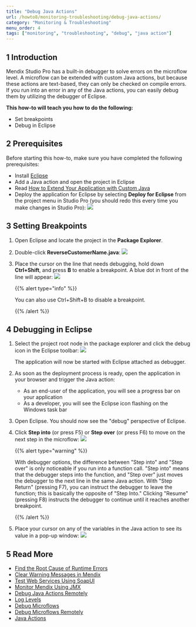 ```yaml
---
title: "Debug Java Actions"
url: /howto8/monitoring-troubleshooting/debug-java-actions/
category: "Monitoring & Troubleshooting"
menu_order: 4
tags: ["monitoring", "troubleshooting", "debug", "java action"]
---
```


## 1 Introduction

Mendix Studio Pro has a built-in debugger to solve errors on the microflow level. A microflow can be extended with custom Java actions, but because these actions are text-based, they can only be checked on compile errors. If you run into an error in any of the Java actions, you can easily debug them by utilizing the debugger of Eclipse.

**This how-to will teach you how to do the following:**

* Set breakpoints
* Debug in Eclipse

## 2 Prerequisites

Before starting this how-to, make sure you have completed the following prerequisites:

* Install [Eclipse](https://eclipse.org/)
* Add a Java action and open the project in Eclipse
* Read [How to Extend Your Application with Custom Java](/howto8/logic-business-rules/extending-your-application-with-custom-java/)
* Deploy the application for Eclipse by selecting **Deploy for Eclipse** from the project menu in Studio Pro (you should redo this every time you make changes in Studio Pro):
    ![](/attachments/howto8/monitoring-troubleshooting//debug-java-actions/18581045.png)

## 3 Setting Breakpoints

1. Open Eclipse and locate the project in the **Package Explorer**.
2. Double-click **ReverseCustomerName.java**:
    ![](/attachments/howto8/monitoring-troubleshooting//debug-java-actions/18581041.png)
3. Place the cursor on the line that needs debugging, hold down **Ctrl+Shift**, and press **B** to enable a breakpoint. A blue dot in front of the line will appear: 
    ![](/attachments/howto8/monitoring-troubleshooting//debug-java-actions/18580059.png)

    {{% alert type="info" %}}

    You can also use Ctrl+Shift+B to disable a breakpoint.

    {{% /alert %}}

## 4 Debugging in Eclipse

1. Select the project root node in the package explorer and click the debug icon in the Eclipse toolbar:
    ![](/attachments/howto8/monitoring-troubleshooting//debug-java-actions/18580062.png)

    The application will now be started with Eclipse attached as debugger.

3. As soon as the deployment process is ready, open the application in your browser and trigger the Java action:
    * As an end-user of the application, you will see a progress bar on your application
    * As a developer, you will see the Eclipse icon flashing on the Windows task bar
3. Open Eclipse. You should now see the "debug" perspective of Eclipse.
4. Click **Step into** (or press F5) or **Step over** (or press F6) to move on the next step in the microflow:
    ![](/attachments/howto8/monitoring-troubleshooting//debug-java-actions/18580056.png)

    {{% alert type="warning" %}}

    With debugger options, the difference between "Step into" and "Step over" is only noticeable if you run into a function call. "Step into" means that the debugger steps into the function, and "Step over" just moves the debugger to the next line in the same Java action. With "Step Return" (pressing F7), you can instruct the debugger to leave the function; this is basically the opposite of "Step Into." Clicking "Resume" (pressing F8) instructs the debugger to continue until it reaches another breakpoint.

    {{% /alert %}}
5. Place your cursor on any of the variables in the Java action to see its value in a pop-up window:
    ![](/attachments/howto8/monitoring-troubleshooting//debug-java-actions/18580057.png)

## 5 Read More

* [Find the Root Cause of Runtime Errors](/howto/monitoring-troubleshooting/finding-the-root-cause-of-runtime-errors/)
* [Clear Warning Messages in Mendix](/howto/monitoring-troubleshooting/clear-warning-messages/)
* [Test Web Services Using SoapUI](/howto8/testing/testing-web-services-using-soapui/)
* [Monitor Mendix Using JMX](/howto/monitoring-troubleshooting/monitoring-mendix-using-jmx/)
* [Debug Java Actions Remotely](/howto/monitoring-troubleshooting/debug-java-actions-remotely/)
* [Log Levels](/howto/monitoring-troubleshooting/log-levels/)
* [Debug Microflows](/howto7/monitoring-troubleshooting/debug-microflows/)
* [Debug Microflows Remotely](/howto/monitoring-troubleshooting/debug-microflows-remotely/)
* [Java Actions](/refguide8/java-actions/)
